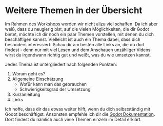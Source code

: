 # Weitere Themen in der Übersicht

Im Rahmen des Workshops werden wir nicht allzu viel schaffen. Da ich aber weiß, dass du neugierig bist, auf die vielen Möglichkeiten, die dir Godot bietet, möchte ich dir noch ein paar Themen vorstellen, mit denen du dich beschäftigen kannst. Vielleicht ist auch ein Thema dabei, dass dich besonders interessiert. Schau dir am besten alle Links an, die du dort findest - denn nur mit viel Lesen und dem Anschauen unzähliger Videos wirst du irgendwann richtig gut und weißt, was du wie umsetzen kannst.

Jedes Thema ist untergliedert nach folgenden Punkten:

1. Worum geht es?
2. Allgemeine Einschätzung
   - Wofür kann man das gebrauchen
   - Schwierigkeitsgrad der Umsetzung
3. Kurzanleitung
4. Links

Ich hoffe, dass dir das etwas weiter hilft, wenn du dich selbstständig mit Godot beschäftigst. Ansonsten empfehle ich dir die [Godot Dokumentation](https://docs.godotengine.org/de/stable/). Dort findest du nämlich auch viele Themen einzeln im Detail erklärt.